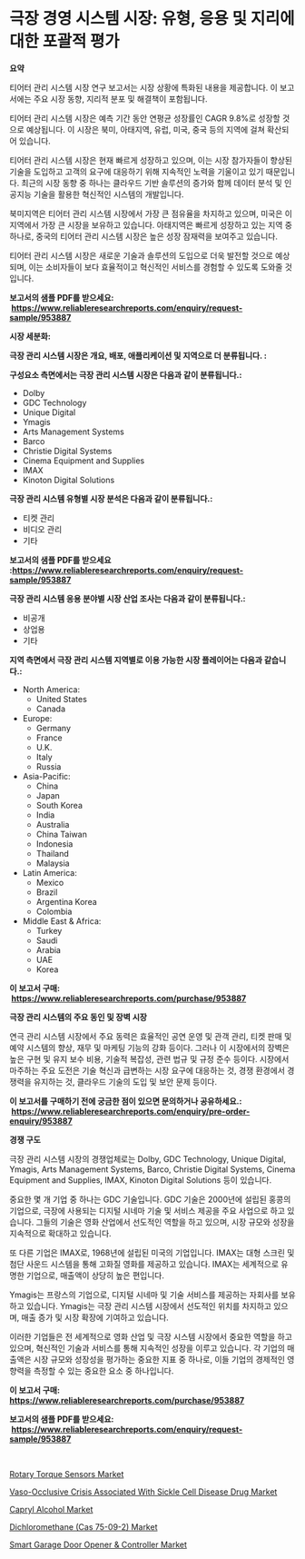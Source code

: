 <p><h1>극장 경영 시스템 시장: 유형, 응용 및 지리에 대한 포괄적 평가</h1></p><p><strong>요약</strong></p>
<p><p>티어터 관리 시스템 시장 연구 보고서는 시장 상황에 특화된 내용을 제공합니다. 이 보고서에는 주요 시장 동향, 지리적 분포 및 해결책이 포함됩니다. </p><p>티어터 관리 시스템 시장은 예측 기간 동안 연평균 성장률인 CAGR 9.8%로 성장할 것으로 예상됩니다. 이 시장은 북미, 아태지역, 유럽, 미국, 중국 등의 지역에 걸쳐 확산되어 있습니다.</p><p>티어터 관리 시스템 시장은 현재 빠르게 성장하고 있으며, 이는 시장 참가자들이 향상된 기술을 도입하고 고객의 요구에 대응하기 위해 지속적인 노력을 기울이고 있기 때문입니다. 최근의 시장 동향 중 하나는 클라우드 기반 솔루션의 증가와 함께 데이터 분석 및 인공지능 기술을 활용한 혁신적인 시스템의 개발입니다. </p><p>북미지역은 티어터 관리 시스템 시장에서 가장 큰 점유율을 차지하고 있으며, 미국은 이 지역에서 가장 큰 시장을 보유하고 있습니다. 아태지역은 빠르게 성장하고 있는 지역 중 하나로, 중국의 티어터 관리 시스템 시장은 높은 성장 잠재력을 보여주고 있습니다.</p><p>티어터 관리 시스템 시장은 새로운 기술과 솔루션의 도입으로 더욱 발전할 것으로 예상되며, 이는 소비자들이 보다 효율적이고 혁신적인 서비스를 경험할 수 있도록 도와줄 것입니다.</p></p>
<p><strong>보고서의 샘플 PDF를 받으세요: &nbsp;<a href="https://www.reliableresearchreports.com/enquiry/request-sample/953887">https://www.reliableresearchreports.com/enquiry/request-sample/953887</a></strong></p>
<p><strong>시장 세분화:</strong></p>
<p><strong> 극장 관리 시스템 시장은 개요, 배포, 애플리케이션 및 지역으로 더 분류됩니다. :</strong></p>
<p><strong>구성요소 측면에서는 극장 관리 시스템 시장은 다음과 같이 분류됩니다.:</strong></p>
<p><ul><li>Dolby</li><li>GDC Technology</li><li>Unique Digital</li><li>Ymagis</li><li>Arts Management Systems</li><li>Barco</li><li>Christie Digital Systems</li><li>Cinema Equipment and Supplies</li><li>IMAX</li><li>Kinoton Digital Solutions</li></ul></p>
<p><strong> 극장 관리 시스템 유형별 시장 분석은 다음과 같이 분류됩니다.:</strong></p>
<p><ul><li>티켓 관리</li><li>비디오 관리</li><li>기타</li></ul></p>
<p><strong>보고서의 샘플 PDF를 받으세요 :<a href="https://www.reliableresearchreports.com/enquiry/request-sample/953887">https://www.reliableresearchreports.com/enquiry/request-sample/953887</a></strong></p>
<p><strong> 극장 관리 시스템 응용 분야별 시장 산업 조사는 다음과 같이 분류됩니다.:</strong></p>
<p><ul><li>비공개</li><li>상업용</li><li>기타</li></ul></p>
<p><strong>지역 측면에서 극장 관리 시스템 지역별로 이용 가능한 시장 플레이어는 다음과 같습니다.:</strong></p>
<p><ul>
    <li>
        North America:
        <ul>
            <li>United States</li>
            <li>Canada</li>
        </ul>
    </li>
    <li>
        Europe:
        <ul>
            <li>Germany</li>
            <li>France</li>
            <li>U.K.</li>
            <li>Italy</li>
            <li>Russia</li>
        </ul>
    </li>
    <li>
        Asia-Pacific:
        <ul>
            <li>China</li>
            <li>Japan</li>
            <li>South Korea</li>
            <li>India</li>
            <li>Australia</li>
            <li>China Taiwan</li>
            <li>Indonesia</li>
            <li>Thailand</li>
            <li>Malaysia</li>
        </ul>
    </li>
    <li>
        Latin America:
        <ul>
            <li>Mexico</li>
            <li>Brazil</li>
            <li>Argentina Korea</li>
            <li>Colombia</li>
        </ul>
    </li>
    <li>
        Middle East & Africa:
        <ul>
            <li>Turkey</li>
            <li>Saudi</li>
            <li>Arabia</li>
            <li>UAE</li>
            <li>Korea</li>
        </ul>
    </li>
    </ul></p>
<p><strong>이 보고서 구매: &nbsp;<a href="https://www.reliableresearchreports.com/purchase/953887">https://www.reliableresearchreports.com/purchase/953887</a></strong></p>
<p><strong>극장 관리 시스템의 주요 동인 및 장벽 시장</strong></p>
<p><p>연극 관리 시스템 시장에서 주요 동력은 효율적인 공연 운영 및 관객 관리, 티켓 판매 및 예약 시스템의 향상, 재무 및 마케팅 기능의 강화 등이다. 그러나 이 시장에서의 장벽은 높은 구현 및 유지 보수 비용, 기술적 복잡성, 관련 법규 및 규정 준수 등이다. 시장에서 마주하는 주요 도전은 기술 혁신과 급변하는 시장 요구에 대응하는 것, 경쟁 환경에서 경쟁력을 유지하는 것, 클라우드 기술의 도입 및 보안 문제 등이다.</p></p>
<p><strong>이 보고서를 구매하기 전에 궁금한 점이 있으면 문의하거나 공유하세요.: &nbsp;<a href="https://www.reliableresearchreports.com/enquiry/pre-order-enquiry/953887">https://www.reliableresearchreports.com/enquiry/pre-order-enquiry/953887</a></strong></p>
<p><strong>경쟁 구도</strong></p>
<p><p>극장 관리 시스템 시장의 경쟁업체로는 Dolby, GDC Technology, Unique Digital, Ymagis, Arts Management Systems, Barco, Christie Digital Systems, Cinema Equipment and Supplies, IMAX, Kinoton Digital Solutions 등이 있습니다. </p><p>중요한 몇 개 기업 중 하나는 GDC 기술입니다. GDC 기술은 2000년에 설립된 홍콩의 기업으로, 극장에 사용되는 디지털 시네마 기술 및 서비스 제공을 주요 사업으로 하고 있습니다. 그들의 기술은 영화 산업에서 선도적인 역할을 하고 있으며, 시장 규모와 성장을 지속적으로 확대하고 있습니다.</p><p>또 다른 기업은 IMAX로, 1968년에 설립된 미국의 기업입니다. IMAX는 대형 스크린 및 첨단 사운드 시스템을 통해 고화질 영화를 제공하고 있습니다. IMAX는 세계적으로 유명한 기업으로, 매출액이 상당히 높은 편입니다.</p><p>Ymagis는 프랑스의 기업으로, 디지털 시네마 및 기술 서비스를 제공하는 자회사를 보유하고 있습니다. Ymagis는 극장 관리 시스템 시장에서 선도적인 위치를 차지하고 있으며, 매출 증가 및 시장 확장에 기여하고 있습니다.</p><p>이러한 기업들은 전 세계적으로 영화 산업 및 극장 시스템 시장에서 중요한 역할을 하고 있으며, 혁신적인 기술과 서비스를 통해 지속적인 성장을 이루고 있습니다. 각 기업의 매출액은 시장 규모와 성장성을 평가하는 중요한 지표 중 하나로, 이들 기업의 경제적인 영향력을 측정할 수 있는 중요한 요소 중 하나입니다.</p></p>
<p><strong>이 보고서 구매: &nbsp; <a href="https://www.reliableresearchreports.com/purchase/953887">https://www.reliableresearchreports.com/purchase/953887</a></strong></p>
<p><strong>보고서의 샘플 PDF를 받으세요: &nbsp;<a href="https://www.reliableresearchreports.com/enquiry/request-sample/953887">https://www.reliableresearchreports.com/enquiry/request-sample/953887</a></strong><strong></strong></p>
<p>&nbsp;</p>
<p><p><a href="https://view.publitas.com/reportprime-1/rotary-torque-sensors-market-research-report-provides-thorough-industry-overview-which-offers-an-in-depth-analysis-of-product-trends-and-new-market-divisions/">Rotary Torque Sensors Market</a></p><p><a href="https://sudsy-motorcycle-bbc.notion.site/Decoding-the-Vaso-Occlusive-Crisis-Associated-With-Sickle-Cell-Disease-Drug-Market-A-Deep-Dive-into-e4a39ed3a9cb4535ad6baee7a8ed1eb8">Vaso-Occlusive Crisis Associated With Sickle Cell Disease Drug Market</a></p><p><a href="https://view.publitas.com/reportprime-1/capryl-alcohol-market-size-evaluating-its-market-trends-growth-and-projections-2024-2031/">Capryl Alcohol Market</a></p><p><a href="https://issuu.com/reportprime-2/docs/dichloromethane-cas-75-09-2-market-size-2030.pptx">Dichloromethane (Cas 75-09-2) Market</a></p><p><a href="https://github.com/irfadac/Market-Research-Report-List-2/blob/main/smart-garage-door-opener-controller-market.md">Smart Garage Door Opener & Controller Market</a></p></p>